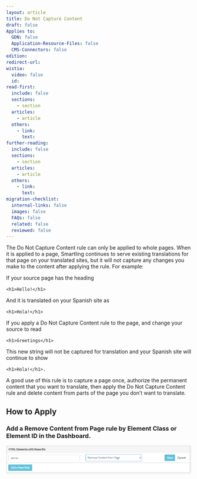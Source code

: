 ```yaml
---
layout: article
title: Do Not Capture Content
draft: false
Applies to:
  GDN: false
  Application-Resource-Files: false
  CMS-Connectors: false
edition:
redirect-url:
wistia:
  video: false
  id:
read-first:
  include: false
  sections:
    - section
  articles:
    - article
  others:
    - link:
      text:
further-reading:
  include: false
  sections:
    - section
  articles:
    - article
  others:
    - link:
      text:
migration-checklist:
  internal-links: false
  images: false
  FAQs: false
  related: false
  reviewed: false
---
```



The Do Not Capture Content rule can only be applied to whole pages. When it is applied to a page, Smartling continues to serve existing translations for that page on your translated sites, but it will not capture any changes you make to the content after applying the rule. For example:

If your source page has the heading

~~~
<h1>Hello!</h1>
~~~

And it is translated on your Spanish site as

~~~
<h1>Hola!</h1>
~~~

If you apply a Do Not Capture Content rule to the page, and change your source to read

~~~
<h1>Greetings</h1>
~~~

This new string will not be captured for translation and your Spanish site will continue to show

~~~
<h1>Hola!</h1>.
~~~

A good use of this rule is to capture a page once, authorize the permanent content that you want to translate, then apply the Do Not Capture Content rule and delete content from parts of the page you don’t want to translate.

## How to Apply

### Add a Remove Content from Page rule by Element Class or Element ID in the Dashboard.

![](/uploads/versions/smartling___global_delivery_network_configuration---x----979-149x---.png)